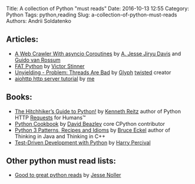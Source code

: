 Title: A collection of Python "must reads"
Date: 2016-10-13 12:55
Category: Python
Tags: python,reading
Slug: a-collection-of-python-must-reads
Authors: Andrii Soldatenko

## Articles:
- [A Web Crawler With asyncio Coroutines](http://aosabook.org/en/500L/a-web-crawler-with-asyncio-coroutines.html) by [A. Jesse Jiryu Davis](https://emptysqua.re/blog/) and [Guido van Rossum](https://gvanrossum.github.io/)
- [FAT Python](http://faster-cpython.readthedocs.io/fat_python.html) by [Victor Stinner](http://haypo-notes.readthedocs.io/)
- [Unyielding - Problem: Threads Are Bad](https://glyph.twistedmatrix.com/2014/02/unyielding.html) by [Glyph](http://glyph.twistedmatrix.com/) [twisted](https://twistedmatrix.com/trac/) creator
- [aiohttp http server tutorial](http://aiohttp.readthedocs.io/en/stable/tutorial.html#aiohttp-tutorial) by [me](https://asoldatenko.com) 

## Books:
- [The Hitchhiker’s Guide to Python!](http://docs.python-guide.org/en/latest/) by [Kenneth Reitz](http://www.kennethreitz.org/) author of Python HTTP [Requests](https://github.com/kennethreitz/requests) for Humans™
- [Python Cookbook](http://chimera.labs.oreilly.com/books/1230000000393/index.html) by [David Beazley](http://dabeaz.com) core CPython contributor
- [Python 3 Patterns, Recipes and Idioms](https://python-3-patterns-idioms-test.readthedocs.io/en/latest/index.html) by [Bruce Eckel](http://bruceeckel.github.io/) author of Thinking in Java and Thinking in C++
- [Test-Driven Development with Python](http://chimera.labs.oreilly.com/books/1234000000754/index.html) by [Harry Percival](https://twitter.com/hjwp)



## Other python must read lists:
- [Good to great python reads](http://jessenoller.com/good-to-great-python-reads/) by [Jesse Noller](https://github.com/jnoller)